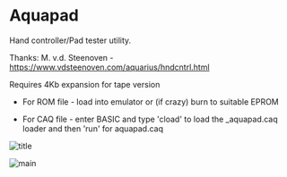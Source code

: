 # Aquapad

Hand controller/Pad tester utility.

Thanks: M. v.d. Steenoven - https://www.vdsteenoven.com/aquarius/hndcntrl.html

Requires 4Kb expansion for tape version

* For ROM file - load into emulator or (if crazy) burn to suitable EPROM

* For CAQ file - enter BASIC and type 'cload' <Return> to load the _aquapad.caq loader and then 'run' <Return> <Return> for aquapad.caq

![title](https://user-images.githubusercontent.com/43847005/174664226-61c17595-11df-4979-8f79-731eba647cc2.png)


![main](https://user-images.githubusercontent.com/43847005/174664251-b36cf89b-8178-438c-8b3c-bd1433f9887c.png)
